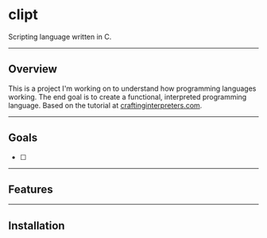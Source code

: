 # clipt

Scripting language written in C.

---

## Overview

This is a project I'm working on to understand how programming languages working.
The end goal is to create a functional, interpreted programming language.
Based on the tutorial at [craftinginterpreters.com](https://craftinginterpreters.com).

---
## Goals

- [ ]
---

## Features

---

## Installation
